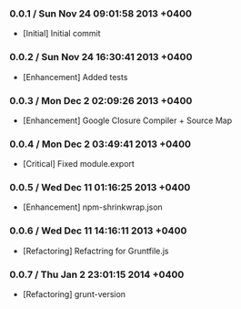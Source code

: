 ### 0.0.1 / Sun Nov 24 09:01:58 2013 +0400
* [Initial] Initial commit <br />

### 0.0.2 / Sun Nov 24 16:30:41 2013 +0400
* [Enhancement] Added tests <br />

### 0.0.3 / Mon Dec 2 02:09:26 2013 +0400
* [Enhancement] Google Closure Compiler + Source Map <br />

### 0.0.4 / Mon Dec 2 03:49:41 2013 +0400
* [Critical] Fixed module.export <br />

### 0.0.5 / Wed Dec 11 01:16:25 2013 +0400
* [Enhancement] npm-shrinkwrap.json <br />

### 0.0.6 / Wed Dec 11 14:16:11 2013 +0400
* [Refactoring] Refactring for Gruntfile.js <br />

### 0.0.7 / Thu Jan 2 23:01:15 2014 +0400
* [Refactoring] grunt-version <br />
